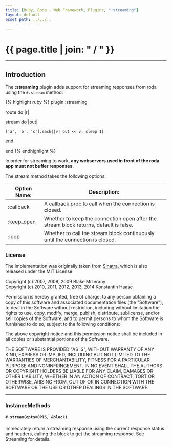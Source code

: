 ```yaml
---
title: [Ruby, Roda - Web Framework, Plugins, ":streaming"]
layout: default
asset_path: ../../..

---
```


# {{ page.title | join: " / " }}

---- 

## Introduction


The **:streaming** plugin adds support for streaming responses from roda using the `#.stream` method:

{% highlight ruby %}
plugin :streaming

route do |r|
  
  stream do |out|
    
    ['a', 'b', 'c'].each{|v| out << v; sleep 1}
    
  end
  
end
{% endhighlight %}


In order for streaming to work, **any webservers used in front of the roda app must not buffer responses**.

The stream method takes the following options:

| **Option Name:** | **Description:** |
| --- | --- |
| :callback       | A callback proc to call when the connection is closed. |
| :keep_open      | Whether to keep the connection open after the stream block returns, default is false. |
| :loop           | Whether to call the stream block continuously until the connection is closed. |


### License

The implementation was originally taken from [Sinatra](http://sinatrarb.com/), which is also released 
under the MIT License:

Copyright (c) 2007, 2008, 2009 Blake Mizerany
<br>
Copyright (c) 2010, 2011, 2012, 2013, 2014 Konstantin Haase

Permission is hereby granted, free of charge, to any person obtaining a copy of this software and 
associated documentation files (the "Software"), to deal in the Software without restriction, including 
without limitation the rights to use, copy, modify, merge, publish, distribute, sublicense, and/or sell
copies of the Software, and to permit persons to whom the Software is furnished to do so, subject to 
the following conditions:

The above copyright notice and this permission notice shall be included in all copies or substantial 
portions of the Software.

THE SOFTWARE IS PROVIDED "AS IS", WITHOUT WARRANTY OF ANY KIND, EXPRESS OR IMPLIED, INCLUDING BUT NOT 
LIMITED TO THE WARRANTIES OF MERCHANTABILITY, FITNESS FOR A PARTICULAR PURPOSE AND NONINFRINGEMENT. 
IN NO EVENT SHALL THE AUTHORS OR COPYRIGHT HOLDERS BE LIABLE FOR ANY CLAIM, DAMAGES OR OTHER LIABILITY,
WHETHER IN AN ACTION OF CONTRACT, TORT OR OTHERWISE, ARISING FROM, OUT OF OR IN CONNECTION WITH THE 
SOFTWARE OR THE USE OR OTHER DEALINGS IN THE SOFTWARE.


---

### InstanceMethods

#### `#.stream(opts=OPTS, &block)`

Immediately return a streaming response using the current response status and headers, calling the 
block to get the streaming response. See Streaming for details.

